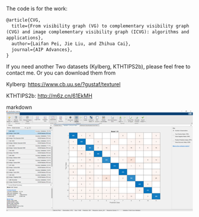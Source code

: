 The code is for the work:

```
@article{CVG,
  title={From visibility graph (VG) to complementary visibility graph (CVG) and image complementary visibility graph (ICVG): algorithms and applications},
  author={Laifan Pei, Jie Liu, and Zhihua Cai},
  journal={AIP Advances},
}
```

If you need another Two datasets (Kylberg, KTHTIPS2b), please feel free to contact me. Or you can download them from 

Kylberg: https://www.cb.uu.se/?gustaf/texturel

KTHTIPS2b: http://m6z.cn/61EkMH

markdown
   ![GitHub Logo](https://github.com/LaifanPei/CVG/blob/main/test.png)
